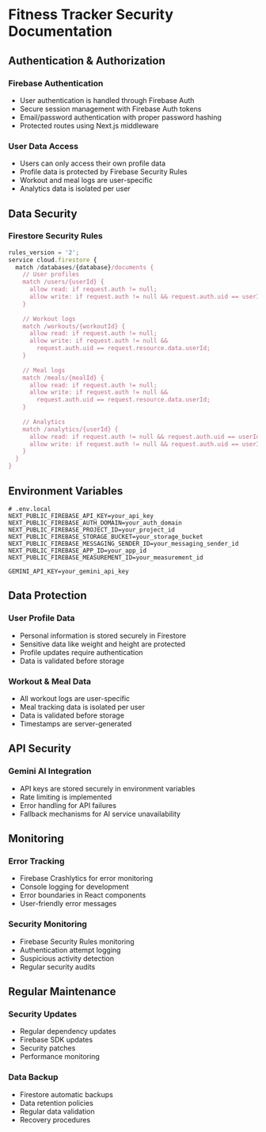 # Fitness Tracker Security Documentation

## Authentication & Authorization

### Firebase Authentication
- User authentication is handled through Firebase Auth
- Secure session management with Firebase Auth tokens
- Email/password authentication with proper password hashing
- Protected routes using Next.js middleware

### User Data Access
- Users can only access their own profile data
- Profile data is protected by Firebase Security Rules
- Workout and meal logs are user-specific
- Analytics data is isolated per user

## Data Security

### Firestore Security Rules
```javascript
rules_version = '2';
service cloud.firestore {
  match /databases/{database}/documents {
    // User profiles
    match /users/{userId} {
      allow read: if request.auth != null;
      allow write: if request.auth != null && request.auth.uid == userId;
    }
    
    // Workout logs
    match /workouts/{workoutId} {
      allow read: if request.auth != null;
      allow write: if request.auth != null && 
        request.auth.uid == request.resource.data.userId;
    }
    
    // Meal logs
    match /meals/{mealId} {
      allow read: if request.auth != null;
      allow write: if request.auth != null && 
        request.auth.uid == request.resource.data.userId;
    }
    
    // Analytics
    match /analytics/{userId} {
      allow read: if request.auth != null && request.auth.uid == userId;
      allow write: if request.auth != null && request.auth.uid == userId;
    }
  }
}
```

## Environment Variables
```env
# .env.local
NEXT_PUBLIC_FIREBASE_API_KEY=your_api_key
NEXT_PUBLIC_FIREBASE_AUTH_DOMAIN=your_auth_domain
NEXT_PUBLIC_FIREBASE_PROJECT_ID=your_project_id
NEXT_PUBLIC_FIREBASE_STORAGE_BUCKET=your_storage_bucket
NEXT_PUBLIC_FIREBASE_MESSAGING_SENDER_ID=your_messaging_sender_id
NEXT_PUBLIC_FIREBASE_APP_ID=your_app_id
NEXT_PUBLIC_FIREBASE_MEASUREMENT_ID=your_measurement_id

GEMINI_API_KEY=your_gemini_api_key
```

## Data Protection

### User Profile Data
- Personal information is stored securely in Firestore
- Sensitive data like weight and height are protected
- Profile updates require authentication
- Data is validated before storage

### Workout & Meal Data
- All workout logs are user-specific
- Meal tracking data is isolated per user
- Data is validated before storage
- Timestamps are server-generated

## API Security

### Gemini AI Integration
- API keys are stored securely in environment variables
- Rate limiting is implemented
- Error handling for API failures
- Fallback mechanisms for AI service unavailability

## Monitoring

### Error Tracking
- Firebase Crashlytics for error monitoring
- Console logging for development
- Error boundaries in React components
- User-friendly error messages

### Security Monitoring
- Firebase Security Rules monitoring
- Authentication attempt logging
- Suspicious activity detection
- Regular security audits

## Regular Maintenance

### Security Updates
- Regular dependency updates
- Firebase SDK updates
- Security patches
- Performance monitoring

### Data Backup
- Firestore automatic backups
- Data retention policies
- Regular data validation
- Recovery procedures